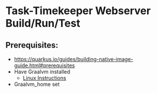 # Task-Timekeeper Webserver Build/Run/Test

## Prerequisites:

 - https://quarkus.io/guides/building-native-image-guide.html#prerequisites
 - Have Graalvm installed
   - [Linux Instructions](https://gist.github.com/ricardozanini/fa65e485251913e1467837b1c5a8ed28)
 - Graalvm_home set